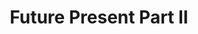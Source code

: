 ---
mission_id: future2
editorsChoice:
title: "Future Present Part II"
authors: 
    - "Rick Horack"
date:
filename: "future2.zip"
description: "After discovering the threat of your old academy \"friend\", Tyco Daralyn, you're heading to Coruscant to try to find more information on his whereabouts. A slicer named Gant has offered to contact you in a bar, but Rebel Intel believes he may have been captured. If so, you will need to break him out of the detention center."
cover: "future2.png"
levelReplaced: TALAY
difficulty: yes
bm:	yes
fme: yes
wax: yes
three_do: yes
voc: yes
gmd: yes
vue: no
lfd: yes
base: "New level from scratch" 
editors: "DFUSE 1.00"

---